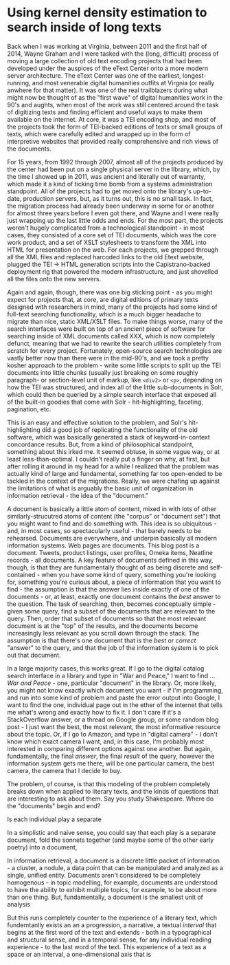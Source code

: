 # Using kernel density estimation to search inside of long texts

Back when I was working at Virginia, between 2011 and the first half of 2014, Wayne Graham and I were tasked with the (long, difficult) process of moving a large collection of old text encoding projects that had been developed under the auspices of the eText Center onto a more modern server architecture. The eText Center was one of the earliest, longest-running, and most venerable digital humanities outfits at Virgnia (or really anwhere for that matter). It was one of the real trailblazers during what might now be thought of as the "first wave" of digital humanities work in the 90's and aughts, when most of the work was still centered around the task of digitizing texts and finding efficient and useful ways to make them available on the internet. At core, it was a TEI encoding shop, and most of the projects took the form of TEI-backed editions of texts or small groups of texts, which were carefully edited and wrapped up in the form of interpretive websites that provided really comprehensive and rich views of the documents.

For 15 years, from 1992 through 2007, almost all of the projects produced by the center had been put on a single physical server in the library, which, by the time I showed up in 2011, was ancient and literally out of warranty, which made it a kind of ticking time bomb from a systems administration standpoint. All of the projects had to get moved onto the library's up-to-date, production servers, but, as it turns out, this is no small task. In fact, the migration process had already been underway in some for or another for almost three years before I even got there, and Wayne and I were really just wrapping up the last little odds and ends. For the most part, the projects weren't hugely complicated from a technological standpoint - in most cases, they consisted of a core set of TEI documents, which was the core work product, and a set of XSLT stylesheets to transform the XML into HTML for presentation on the web. For each projects, we grepped through all the XML files and replaced harcoded links to the old Etext website, plugged the TEI -> HTML generation scripts into the Capistrano-backed deployment rig that powered the modern infrastructure, and just shovelled all the files onto the new servers.

Again and again, though, there was one big sticking point - as you might expect for projects that, at core, are digital editions of primary texts designed with researchers in mind, many of the projects had some kind of full-text searching functionality, which is a much bigger headache to migrate than nice, static XML/XSLT files. To make things worse, many of the search interfaces were built on top of an ancient piece of software for searching inside of XML documents called XXX, which is now completely defunct, meaning that we had to rewrite the search utilities completely from scratch for every project. Fortunately, open-source search technologies are vastly better now than there were in the mid-90's, and we took a pretty kosher approach to the problem - write some little scripts to split up the TEI documents into little chunks (usually just breaking on some roughly paragraph- or section-level unit of markup, like `<div2>` or `<p>`, depending on how the TEI was structured, and index all of the little sub-documents in Solr, which could then be queried by a simple search interface that exposed all of the built-in goodies that come with Solr - hit-highlighting, faceting, pagination, etc.

This is an easy and effective solution to the problem, and Solr's hit-highlighting did a good job of replicating the functionality of the old software, which was basically generated a stack of keyword-in-context concordance results. But, from a kind of philosophical standpoint, something about this irked me. It seemed obtuse, in some vague way, or at least less-than-optimal. I couldn't really put a finger on why, at first, but after rolling it around in my head for a while I realized that the problem was actually kind of large and fundamental, something far too open-ended to be tackled in the context of the migrations. Really, we were chafing up against the limitations of what is arguably the basic unit of organization in information retrieval - the idea of the "document."

A document is basically a little atom of content, mixed in with lots of other similarly-strucutred atoms of content (the "corpus" or "document set") that you might want to find and do something with. This idea is so ubiquitous - and, in most cases, so spectacularly useful - that barely needs to be rehearsed. Documents are everywhere, and underpin basically all modern information systems. Web pages are documents. This blog post is a document. Tweets, product listings, user profiles, Omeka items, Neatline records - all documents. A key feature of documents defined in this way, though, is that they are fundamentally thought of as being discrete and self-contained - when you have some kind of query, something you're looking for, something you're curious about, a piece of information that you want to find - the assumption is that the answer lies inside exactly of one of the documents - or, at least, exactly one document contains the _best_ answer to the question. The task of searching, then, becomes conceptually simple - given some query, find a subset of the documents that are relevant to the query. Then, order that subset of documents so that the most relevant document is at the "top" of the results, and the documents become increasingly less relevant as you scroll down through the stack. The assumption is that there's one document that is the _best_ or _correct_ "answer" to the query, and that the job of the information system is to pick out that document.

In a large majority cases, this works great. If I go to the digital catalog search interface in a library and type in "War and Peace," I want to find ... _War and Peace_ - one, particular "document" in the library. Or, more likely, you might not know exactly which document you want - if I'm programming, and run into some kind of problem and paste the error output into Google, I want to find the one, individual page out in the ether of the internet that tells me what's wrong and exactly how to fix it. I don't care if it's a StackOverflow answer, or a thread on Google group, or some random blog post - I just want the best, the most relevant, the most informative resource about the topic. Or, if I go to Amazon, and type in "digital camera" - I don't know which exact camera I want, and, in this case, I'm probably most interested in comparing different options against one another. But again, fundamentally, the final _answer_, the final _result_ of the query, however the information system gets me there, will be one particular camera, the best camera, the camera that I decide to buy.

The problem, of course, is that this modeling of the problem completely breaks down when applied to literary texts, and the kinds of questions that are interesting to ask about them. Say you study Shakespeare. Where do the "documents" begin and end?



Is each individual play a separate


In a simplistic and naive sense, you could say that each play is a separate document, fold the sonnets together (and maybe some of the other early poetry) into a document,



In information retrieval, a document is a discrete little packet of information - a cluster, a nodule, a data point that can be manipulated and analyzed as a single, unified entity. Documents aren't considered to be completely homogenous - in topic modelling, for example, documents are understood to have the ability to exhibit multiple topics, for example, to be about more than one thing. But, fundamentally, a document is the smallest unit of analysis

But this runs completely counter to the experience of a literary text, which fundemtanlly exists an an a progression, a narrative, a textual _interval_ that begins at the first word of the text and extends - both in a typographical and structural sense, and in a temporal sense, for any individual reading experience - to the last word of the text. This experience of a text as a space or an interval, a one-dimensional axis that is
